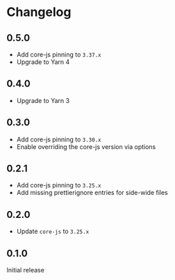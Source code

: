 # Changelog

## 0.5.0

- Add core-js pinning to `3.37.x`
- Upgrade to Yarn 4

## 0.4.0

- Upgrade to Yarn 3

## 0.3.0

- Add core-js pinning to `3.30.x`
- Enable overriding the core-js version via options

## 0.2.1

- Add core-js pinning to `3.25.x`
- Add missing prettierignore entries for side-wide files

## 0.2.0

- Update `core-js` to `3.25.x`

## 0.1.0

Initial release
